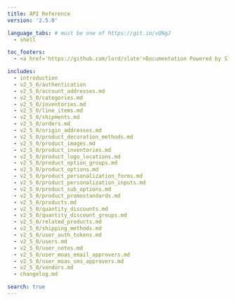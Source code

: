 ```yaml
---
title: API Reference
version: '2.5.0'

language_tabs: # must be one of https://git.io/vQNgJ
  - shell

toc_footers:
  - <a href='https://github.com/lord/slate'>Documentation Powered by Slate</a>

includes:
  - introduction
  - v2_5_0/authentication
  - v2_5_0/account_addresses.md
  - v2_5_0/categories.md
  - v2_5_0/inventories.md
  - v2_5_0/line_items.md
  - v2_5_0/shipments.md
  - v2_5_0/orders.md
  - v2_5_0/origin_addresses.md
  - v2_5_0/product_decoration_methods.md
  - v2_5_0/product_images.md
  - v2_5_0/product_inventories.md
  - v2_5_0/product_logo_locations.md
  - v2_5_0/product_option_groups.md
  - v2_5_0/product_options.md
  - v2_5_0/product_personalization_forms.md
  - v2_5_0/product_personalization_inputs.md
  - v2_5_0/product_sub_options.md
  - v2_5_0/product_promostandards.md
  - v2_5_0/products.md
  - v2_5_0/quantity_discounts.md
  - v2_5_0/quantity_discount_groups.md
  - v2_5_0/related_products.md
  - v2_5_0/shipping_methods.md
  - v2_5_0/user_auth_tokens.md
  - v2_5_0/users.md
  - v2_5_0/user_notes.md
  - v2_5_0/user_moas_email_approvers.md
  - v2_5_0/user_moas_sms_approvers.md
  - v2_5_0/vendors.md
  - changelog.md

search: true
---
```

